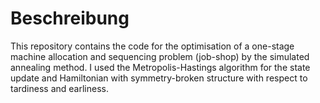 # Beschreibung

This repository contains the code for the optimisation of a one-stage machine allocation and sequencing problem (job-shop) by the simulated annealing method.
I used the Metropolis-Hastings algorithm for the state update and Hamiltonian with symmetry-broken structure with respect to tardiness and earliness. 
